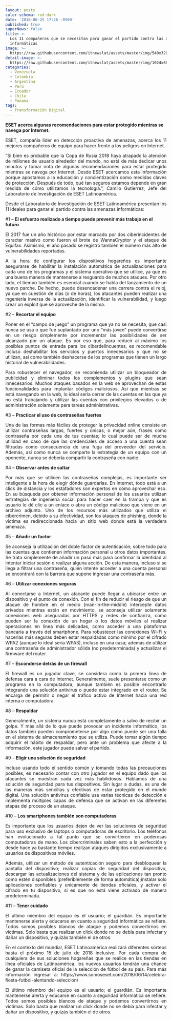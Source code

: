 ```yaml
---
layout: posts
color-schema: red-dark
date: '2018-06-25 17:26 -0500'
published: true
superNews: false
title: >-
  Los 11 compañeros que se necesitan para ganar el partido contra las amenazas
  informáticas
image: >-
  https://raw.githubusercontent.com/itnewslat/assets/master/img/540x320/Equipo-Futbol-p.jpg
detail-image: >-
  https://raw.githubusercontent.com/itnewslat/assets/master/img/1024x680/Equipo-Futbol-g.jpg
categories:
  - Venezuela
  - Colombia
  - Argentina
  - Perú
  - Ecuador
  - Chile
  - Panama
tags:
  - Transformación Digital
---
```

**ESET acerca algunas recomendaciones para estar protegido mientras se navega por Internet.**

<p style="text-align: justify;">ESET, compañía líder en detección proactiva de amenazas, acerca los 11 mejores compañeros de equipo para hacer frente a los peligros en Internet.</p>

<p style="text-align: justify;">“Si bien es probable que la Copa de Rusia 2018 haya atrapado la atención de millones de usuario alrededor del mundo, no está de más dedicar unos minutos y tomar nota de algunas recomendaciones para estar protegido mientras se navega por Internet. Desde ESET acercamos esta información porque apostamos a la educación y concientización como medidas claves de protección. Después de todo, qué tan seguros estamos depende en gran medida de cómo utilizamos la tecnología.”, Camilo Gutierrez, Jefe del Laboratorio de Investigación de ESET Latinoamérica.</p>

<p style="text-align: justify;">Desde el Laboratorio de Investigación de ESET Latinoamérica presentan los 11 ideales para ganar el partido contra las amenazas informáticas:</p>

#1 – **El esfuerzo realizado a tiempo puede prevenir más trabajo en el futuro**

<p style="text-align: justify;">El 2017 fue un año histórico por estar marcado por dos ciberincidentes de caracter masivo como fueron el brote de WannaCryptor y el ataque de Equifax. Asimismo, el año pasado se registró también el número más alto de vulnerabilidades reportadas.</p>

<p style="text-align: justify;">A la hora de configurar los dispositivos hogareños es importante asegurarse de habilitar la instalación automática de actualizaciones para cada uno de los programas y el sistema operativo que se utilice, ya que es una buena manera de mantenerse a resguardo de muchos ataques. Por otro lado, el tiempo también es esencial cuando se habla del lanzamiento de un nuevo parche. De hecho, puede desencadenar una carrera contra el reloj, ya que en cuestión de días (o de horas), los atacantes pueden realizar una ingeniería inversa de la actualización, identificar la vulnerabilidad, y luego crear un exploit que se aproveche de la misma.</p>

#2 – **Recortar el equipo**

<p style="text-align: justify;">Poner en el “campo de juego” un programa que ya no se necesita, que casi nunca se usa o que fue suplantado por uno “más joven” puede convertirse en un riesgo simplemente por incrementar las posibilidades de ser alcanzado por un ataque. Es por eso que, para reducir al máximo los posibles puntos de entrada para los ciberdelincuentes, es recomendable incluso deshabilitar los servicios y puertos innecesarios y que no se utilizan, así como también deshacerse de los programas que tienen un largo historial de vulnerabilidades.</p>

<p style="text-align: justify;">Para robustecer el navegador, se recomienda utilizar un bloqueador de publicidad y eliminar todos los complementos y plugins que sean innecesarios. Muchos ataques basados en la web se aprovechan de estas funcionalidades para implantar códigos maliciosos. Así que mientras se está navegando en la web, lo ideal sería cerrar de las cuentas en las que ya no está trabajando y utilizar las cuentas con privilegios elevados o de administración solamente para tareas administrativas.</p>

#3 – **Practicar el uso de contraseñas fuertes** 

<p style="text-align: justify;">Una de las formas más fáciles de proteger la privacidad online consiste en utilizar contraseñas largas, fuertes y únicas, o mejor aún, frases como contraseña por cada una de tus cuentas; lo cual puede ser de mucha utilidad en caso de que las credenciales de acceso a una cuenta sean filtradas como consecuencia de una fuga del proveedor del servicio. Además, así como nunca se comparte la estrategia de un equipo con un oponente, nunca se debería compartir la contraseña con nadie.</p>

#4 – **Observar antes de saltar**

<p style="text-align: justify;">Por más que se utilicen las contraseñas complejas, es importante ser inteligente a la hora de elegir dónde guardarlas. En Internet, todo está a un click de distancia y los estafadores son expertos en cómo aprovechar eso. En su búsqueda por obtener información personal de los usuarios utilizan estrategias de ingeniería social para hacer caer en la trampa y que es usuario le dé clic a un enlace o abra un código malicioso que viene en un archivo adjunto. Uno de los recursos más utilizados que utiliza el cibercrimen, debido a su efectividad, son los ataques de phishing, donde la víctima es redireccionada hacia un sitio web donde está la verdadera amenaza.</p> 

#5 – **Añadir un factor**

<p style="text-align: justify;">Se aconseja la utilización del doble factor de autenticación; sobre todo para las cuentas que contienen información personal u otros datos importantes. Se trata simplemente de añadir un paso más para confirmar la identidad al intentar iniciar sesión o realizar alguna acción. De esta manera, incluso si se llega a filtrar una contraseña, quién intente acceder a una cuenta personal se encontrará con la barrera que supone ingresar una contraseña más.</p>

#6 – **Utilizar conexiones seguras**

<p style="text-align: justify;">Al conectarse a Internet, un atacante puede llegar a ubicarse entre un dispositivo y el punto de conexión. Con el fin de reducir el riesgo de que un ataque de hombre en el medio (man-in-the-middle) intercepte datos privados mientras están en movimiento, se aconseja utilizar solamente conexiones web aseguradas por HTTPS y redes de confianza, como pueden ser la conexión de un hogar o los datos móviles al realizar operaciones en línea más delicadas, como acceder a una plataforma bancaria a través del smartphone. Para robustecer las conexiones Wi-Fi y hacerlas más seguras deben estar respaldadas como mínimo por el cifrado WPA2 (aunque lo ideal sería WPA3), incluso en una casa; además de utilizar una contraseña de administrador sólida (no predeterminada) y actualizar el firmware del router.</p>

#7 – **Esconderse detrás de un firewall**

<p style="text-align: justify;">El firewall es un jugador clave, se considera como la primera línea de defensa cara a cara de Internet. Generalmente, suele presentarse como un programa en la computadora, aunque también es posible encontrarlo integrando una solución antivirus o puede estar integrado en el router. Se encarga de permitir o negar el tráfico activo de Internet hacia una red interna o computadora.</p>

#8 – **Respaldar**

<p style="text-align: justify;">Generalmente, un sistema nunca está completamente a salvo de recibir un golpe. Y más allá de lo que puede provocar un incidente informático, los datos también pueden comprometerse por algo como puede ser una falla en el sistema de almacenamiento que se utiliza. Puede tomar algún tiempo adquirir el hábito de respaldar, pero ante un problema que afecte a la información, este jugador puede salvar el partido.</p>

#9 – **Eligir una solución de seguridad**

<p style="text-align: justify;">Incluso usando todo el sentido común y tomando todas las precauciones posibles, es necesario contar con otro jugador en el equipo dado que los atacantes se muestran cada vez más habilidosos. Hablamos de una solución de seguridad para tus dispositivos. Sin lugar a dudas, es una de las maneras más sencillas y efectivas de estar protegido en el mundo digital. Una solución antivirus confiable usa varias técnicas de detección e implementa múltiples capas de defensa que se activan en las diferentes etapas del proceso de un ataque.</p> 

#10 – **Los smartphones también son computadoras**

<p style="text-align: justify;">Es importante que los usuarios dejen de ver las soluciones de seguridad para uso exclusivo de laptops o computadoras de escritorio. Los teléfonos han evolucionado a tal punto que se convirtieron en poderosas computadoras de mano. Los cibercriminales saben esto a la perfección y desde hace ya bastante tiempo realizan ataques dirigidos exclusivamente a usuarios de dispositivos móviles.</p>

<p style="text-align: justify;">Además, utilizar un método de autenticación seguro para desbloquear la pantalla del dispositivo; realizar copias de seguridad del dispositivo, descargar las actualizaciones del sistema y de las aplicaciones tan pronto como estén disponibles (preferiblemente de forma automática);instalar solo aplicaciones confiables y unicamente de tiendas oficiales, y activar el cifrado en tu dispositivo, si es que no está viene activado de manera predeterminada.</p>

#11 – **Tener cuidado**

<p style="text-align: justify;">El último miembro del equipo es el usuario; el guardián. Es importante mantenerse alerta y educarse en cuanto a seguridad informática se refiere. Todos somos posibles blancos de ataque y podemos convertirnos en víctimas. Solo basta que realizar un click donde no se debía para infectar y dañar un dispositivo, y quizás también el de otros.</p>

<p style="text-align: justify;">En el contexto del mundial, ESET Latinoamérica realizará diferentes sorteos hasta el próximo 15 de julio de 2018 inclusive. Por cada compra de cualquiera de sus soluciones hogareñas que se realice en las tiendas en línea oficiales de Latinoamérica, los nuevos usuarios tendrán una chance de ganar la camiseta oficial de la selección de fútbol de su país. Para más información ingresar a: https://www.somoseset.com/2018/06/14/celebra-fiesta-futbol-alentando-seleccion/ <p style="text-align: justify;">El último miembro del equipo es el usuario; el guardián. Es importante mantenerse alerta y educarse en cuanto a seguridad informática se refiere. Todos somos posibles blancos de ataque y podemos convertirnos en víctimas. Solo basta que realizar un click donde no se debía para infectar y dañar un dispositivo, y quizás también el de otros.</p>
